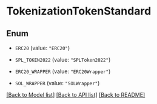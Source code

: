 # TokenizationTokenStandard

## Enum


* `ERC20` (value: `"ERC20"`)

* `SPL_TOKEN2022` (value: `"SPLToken2022"`)

* `ERC20_WRAPPER` (value: `"ERC20Wrapper"`)

* `SOL_WRAPPER` (value: `"SOLWrapper"`)


[[Back to Model list]](../README.md#documentation-for-models) [[Back to API list]](../README.md#documentation-for-api-endpoints) [[Back to README]](../README.md)


